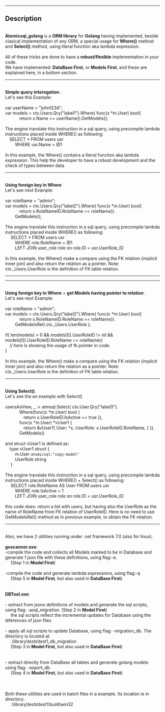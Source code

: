 ------------------------------------------
Description
------------------------------------------

<br/>**Atomicsql_golang** is a **ORM library** for **Golang** having implemented, beside clasical implementation of any ORM, a special usage for **Where()** method and **Select()** method, using literal function aka lambda expression.
<br/>
<br/>All of these tricks are done to have a **robust/flexible** implementation in your code.
<br/>We have implemented: **DataBase First**, or **Models First**, and these are explained here, in a bottom section.

------------------------------------------

<br/> **Simple query interogation** . 
<br/> Let's see this Example:
<br/>
<br/> var userName = "john1234";
<br/> var models = ctx.Users.Qry("label1").Where( func(x *m.User) bool{
<br/> &emsp;&emsp;&emsp;   return x.Name == userName}).GetModels();
<br/> 
<br/> The engine translate this instruction in a sql query, using precompile lambda instructions placed inside WHERE() as following: 
<br/> &emsp;SELECT \* FROM users usr 
<br/> &emsp;&emsp;  WHERE usr.Name = @1 
<br/> 
<br/> In this example, the Where() contains a literal function aka lambda expression. This help the developer to have a robust development and the check of types between data

------------------------------------------

<br/> **Using foreign key in Where** 
<br/> Let's see next Example: 
<br/>
<br/> var roleName = "admin";
<br/> var models = ctx.Users.Qry("label2").Where( func(x *m.User) bool{
<br/> &emsp;&emsp;&emsp;   return x.RoleNameID.RoleName == roleName}).
<br/> &emsp;&emsp;     GetModels();
<br/> 
<br/> The engine translate this instruction in a sql query, using precompile lambda instructions placed inside WHERE() as following: 
<br/> &emsp; SELECT \* FROM users usr 
<br/> &emsp;&emsp;  WHERE role.RoleName = @1 
<br/> &emsp;&emsp;  LEFT JOIN user_role role on role.ID = usr.UserRole_ID
<br/> 
<br/> In this example, the Where() make a compare using the FK relation (implicit inner join) and also return the relation as a pointer. Note: ctx._Users.UserRole is the definition of FK table relation.

------------------------------------------

------------------------------------------

<br/> **Using foreign key in Where** + **get Models having pointer to relation** . 
<br/> Let's see next Example: 
<br/>
<br/> var roleName = "admin";
<br/> var models = ctx.Users.Qry("label2").Where( func(x *m.User) bool{
<br/> &emsp;&emsp;&emsp;   return x.RoleNameID.RoleName == roleName}).
<br/> &emsp;&emsp;     GetModelsRel( ctx._Users.UserRole );
<br/> 
<br/> if( len(models) > 0 && models[0].UserRoleID != nil && models[0].UserRoleID.RoleName == roleName){
<br/> &emsp;// here is showing the usage of fk pointer in code.
<br/> }
<br/> 
<br/> In this example, the Where() make a compare using the FK relation (implicit inner join) and also return the relation as a pointer. Note: ctx._Users.UserRole is the definition of FK table relation.

------------------------------------------

<br/> **Using Select()**. 
<br/>Let's see the an example with Select()
<br/>
<br/>usersAsView, _ := atmsql.Select( ctx.User.Qry("label3").
<br/>&emsp;&emsp;&emsp;                      Where(func(x *m.User) bool {
<br/>&emsp;&emsp;&emsp;&emsp;                      return x.UserRoleID.IsActive == true }),
<br/>&emsp;&emsp;&emsp;                      func(x *m.User) *vUser1 {
<br/>&emsp;&emsp;&emsp;&emsp;                            return &vUser1{ User: *x, UserRole: x.UserRoleID.RoleName, } }).
<br/>&emsp;&emsp;&emsp;                      GetModels()
<br/>
<br/> and struct vUser1 is defined as:
<br/>&emsp;type vUser1 struct {
<br/>&emsp;&emsp;		m.User   `atomicsql:"copy-model"`
<br/>&emsp;&emsp;		UserRole string
<br/>&emsp;	}
<br/>
<br/> The engine translate this instruction in a sql query, using precompile lambda instructions placed inside WHERE() + Select() as following: 
<br/> &emsp; SELECT role.RoleName AS User FROM users usr 
<br/> &emsp;&emsp;  WHERE role.IsActive = 1 
<br/> &emsp;&emsp;  LEFT JOIN user_role role on role.ID = usr.UserRole_ID
<br/>
<br/>this code does: return a list with users, but having also the UserRole as the name of RoleName from FK relation of UserRoleID. Here is no need to use GetModelsRel() method as in previous example, to obtain the FK relation.

------------------------------------------

<br/>Also, we have 2 utilities running under .net framework 7.0 (also for linux).
<br/>
<br/>**goscanner.exe**: 
<br/>-compile the code and collects all Models marked to be in Database and generate 1 json file with these definitions, using flag:-e.
<br/>&emsp;   (Step 1 in **Model First**)
<br/>
<br/>-compile the code and generate lambda expressions, using flag:-q
<br/>&emsp;   (Step 5 in **Model First**, but also used in **DataBase First**)
<br/>
<br/>
<br/>**DBTool.exe**:
<br/>
<br/>- extract from jsons definitions of models and generate the sql scripts, using flag: -asql_migration. (Step 2 in **Model First**)
<br/>&emsp;    the sql scripts reflect the incremental updates for Database using the diferences of json files
<br/>
<br/>- apply all sql scripts to update Database, using flag: -migration_db. The directory is located at:
<br/>&emsp;	.\library\tests\test1\_db_migration
<br/>&emsp;	(Step 3 in **Model First**, but also used in **DataBase First**)
<br/><br/>
<br/>- extract directly from DataBase all tables and generate golang models using flag: -export_db
<br/>&emsp;	(Step 4 in **Model First**, but also used in **DataBase First**)<br/>
<br/>
<br/>
<br/>Both these utilities are used in batch files in a example. Its location is in directory:
<br/>&emsp;    .\library\tests\test1\build\win32
<br/>